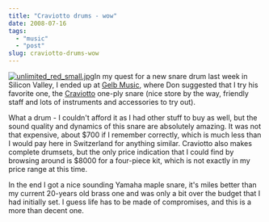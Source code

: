 ```yaml
---
title: "Craviotto drums - wow"
date: 2008-07-16
tags: 
  - "music"
  - "post"
slug: craviotto-drums-wow
---
```


[![unlimited_red_small.jpg](/assets/images/unlimited-red-small.jpg)](http://www.craviottodrums.com/snares.php)In my quest for a new snare drum last week in Silicon Valley, I ended up at [Gelb Music](http://www.gelbmusic.com/), where Don suggested that I try his favorite one, the [Craviotto](http://www.craviottodrums.com) one-ply snare (nice store by the way, friendly staff and lots of instruments and accessories to try out).

What a drum - I couldn't afford it as I had other stuff to buy as well, but the sound quality and dynamics of this snare are absolutely amazing. It was not that expensive, about $700 if I remember correctly, which is much less than I would pay here in Switzerland for anything similar. Craviotto also makes complete drumsets, but the only price indication that I could find by browsing around is $8000 for a four-piece kit, which is not exactly in my price range at this time.

In the end I got a nice sounding Yamaha maple snare, it's miles better than my current 20-years old brass one and was only a bit over the budget that I had initially set. I guess life has to be made of compromises, and this is a more than decent one.
